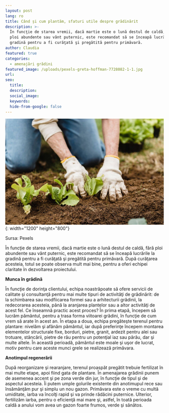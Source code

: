 ```yaml
---
layout: post
lang: ro
title: Când și cum plantăm, sfaturi utile despre grădinărit
description: >-
  În funcţie de starea vremii, dacă martie este o lună destul de caldă, fără
  ploi abundente sau vânt puternic, este recomandat să se înceapă lucrările la
  gradină pentru a fi curăţată şi pregătită pentru primăvară. 
author: Claudia
featured: true
categories:
  - amenajări grădini
featured_image: /uploads/pexels-greta-hoffman-7728082-1-1.jpg
url:
seo:
  title:
  description:
  social_image:
  keywords:
  hide-from-google: false
---
```

![](/uploads/pexels-greta-hoffman-7728082-1-1.jpg){: width="1200" height="800"}

Sursa: Pexels

&Icirc;n funcţie de starea vremii, dacă martie este o lună destul de caldă, fără ploi abundente sau v&acirc;nt puternic, este recomandat să se &icirc;nceapă lucrările la gradină pentru a fi curăţată şi pregătită pentru primăvară. După curăţarea acesteia, totul se poate observa mult mai bine, pentru a oferi echipei claritate &icirc;n dezvoltarea proiectului.

**Munca &icirc;n grădină**

&Icirc;n funcţie de dorinţa clientului, echipa noastrăpoate să ofere servicii de calitate şi consultanţă pentru mai multe tipuri de activităţi de grădinărit: de la schimbarea sau modfiicarea formei sau a arhitecturii grădinii, la redecorarea acesteia, p&acirc;nă la aranjarea plantelor sau a altor activităţi de acest fel. Ce &icirc;nseamnă practic acest proces? &Icirc;n prima etapă, &icirc;ncepem să lucrăm păm&acirc;ntul, pentru a trasa forma viitoarei grădini, &icirc;n funcţie de cum vrem să arate &icirc;n acest an. &Icirc;n etapa a doua, echipa pregăteşte terenul pentru plantare: nivelăm şi af&acirc;năm păm&acirc;ntul, iar după preferinţe &icirc;ncepem montarea elementelor structurale fixe, borduri, pietre, granit, ardezit pentru alei sau trotuare, st&acirc;ncării, pietre de r&acirc;u pentru un potenţial iaz sau p&acirc;r&acirc;u, dar şi multe altele. &Icirc;n această perioadă, păm&acirc;ntul este moale şi uşor de lucrat, motiv pentru care aceste munci grele se realizează primăvara.

**Anotimpul regenerării**

După reorganizare şi rearanjare, terenul proaspăt pregătit trebuie fertilizat &icirc;n mai multe etape, apoi fiind gata de plantare. &Icirc;n amenajarea grădinii punem de asemenea accent şi pe zona verde din jur, &icirc;n funcţie de tipul şi de aspectul acesteia. &Icirc;i putem umple golurile existente din anotimupul rece sau &icirc;nsăm&acirc;nţăm pur şi simplu un nou gazon. Primăvara este o vreme cu multă umiditate, iarba va &icirc;ncolţi rapid şi va prinde rădăcini puternice. Ulterior, fertilizăm iarba, pentru o eficienţă mai mare şi, astfel, &icirc;n toată perioada caldă a anului vom avea un gazon foarte frumos, verde şi sănătos.

